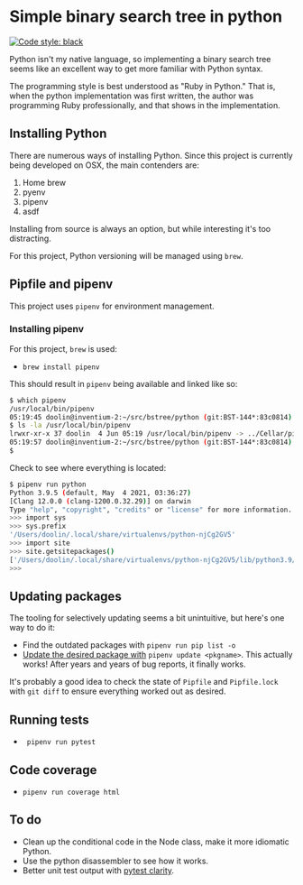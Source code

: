 # Simple binary search tree in python

[![Code style: black](https://img.shields.io/badge/code%20style-black-000000.svg)](https://github.com/psf/black)

Python isn't my native language, so implementing a binary search tree seems like an excellent way to get more familiar with Python syntax.

The programming style is best understood as "Ruby in Python." That is, when the python implementation was first written, the author was programming Ruby professionally, and that shows in the implementation.

## Installing Python

There are numerous ways of installing Python. Since this project is currently being developed on OSX, the main contenders are:

1. Home brew
2. pyenv
3. pipenv
4. asdf

Installing from source is always an option, but while interesting it's too distracting.

For this project, Python versioning will be managed using `brew`.

## Pipfile and pipenv

This project uses `pipenv` for environment management.

### Installing pipenv

For this project, `brew` is used:

- `brew install pipenv`

This should result in `pipenv` being available and linked like so:

```sh
$ which pipenv
/usr/local/bin/pipenv
05:19:45 doolin@inventium-2:~/src/bstree/python (git:BST-144*:83c0814)  ruby-2.7.2
$ ls -la /usr/local/bin/pipenv
lrwxr-xr-x 37 doolin  4 Jun 05:19 /usr/local/bin/pipenv -> ../Cellar/pipenv/2021.5.29/bin/pipenv
05:19:57 doolin@inventium-2:~/src/bstree/python (git:BST-144*:83c0814)  ruby-2.7.2
$
```

Check to see where everything is located:

```sh
$ pipenv run python
Python 3.9.5 (default, May  4 2021, 03:36:27)
[Clang 12.0.0 (clang-1200.0.32.29)] on darwin
Type "help", "copyright", "credits" or "license" for more information.
>>> import sys
>>> sys.prefix
'/Users/doolin/.local/share/virtualenvs/python-njCg2GV5'
>>> import site
>>> site.getsitepackages()
['/Users/doolin/.local/share/virtualenvs/python-njCg2GV5/lib/python3.9/site-packages']
>>>
```

## Updating packages

The tooling for selectively updating seems a bit unintuitive, but here's one way to do it:

- Find the outdated packages with `pipenv run pip list -o`
- [Update the desired package with](https://pipenv.kennethreitz.org/en/latest/basics/#example-pipenv-upgrade-workflow) `pipenv update <pkgname>`. This actually works! After years and years of bug reports, it finally works.

It's probably a good idea to check the state of `Pipfile` and `Pipfile.lock` with `git diff` to ensure everything worked out as desired.

## Running tests

- ` pipenv run pytest`

## Code coverage

- `pipenv run coverage html`

## To do

- Clean up the conditional code in the Node class, make it more
  idiomatic Python.
- Use the python disassembler to see how it works.
- Better unit test output with [pytest
  clarity](https://darrenburns.net/posts/pytest-clarity-notes/).
